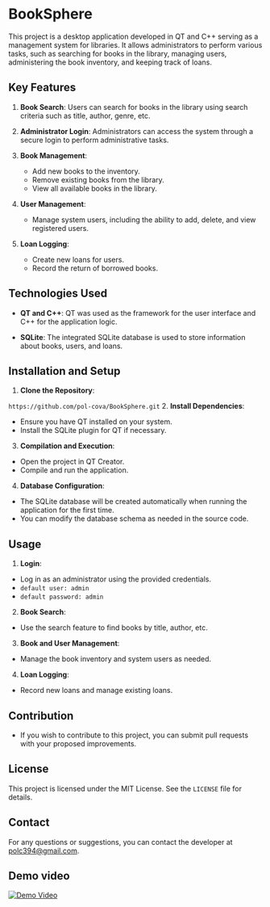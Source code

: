 # BookSphere

This project is a desktop application developed in QT and C++ serving as a management system for libraries. It allows administrators to perform various tasks, such as searching for books in the library, managing users, administering the book inventory, and keeping track of loans.

## Key Features

1. **Book Search**: Users can search for books in the library using search criteria such as title, author, genre, etc.
   
2. **Administrator Login**: Administrators can access the system through a secure login to perform administrative tasks.

3. **Book Management**:
   - Add new books to the inventory.
   - Remove existing books from the library.
   - View all available books in the library.

4. **User Management**:
   - Manage system users, including the ability to add, delete, and view registered users.

5. **Loan Logging**:
   - Create new loans for users.
   - Record the return of borrowed books.

## Technologies Used

- **QT and C++**: QT was used as the framework for the user interface and C++ for the application logic.
  
- **SQLite**: The integrated SQLite database is used to store information about books, users, and loans.

## Installation and Setup

1. **Clone the Repository**:

`https://github.com/pol-cova/BookSphere.git`
2. **Install Dependencies**:
- Ensure you have QT installed on your system.
- Install the SQLite plugin for QT if necessary.

3. **Compilation and Execution**:
- Open the project in QT Creator.
- Compile and run the application.

4. **Database Configuration**:
- The SQLite database will be created automatically when running the application for the first time.
- You can modify the database schema as needed in the source code.

## Usage

1. **Login**:
- Log in as an administrator using the provided credentials.
- `default user: admin`
- `default password: admin`



2. **Book Search**:
- Use the search feature to find books by title, author, etc.

3. **Book and User Management**:
- Manage the book inventory and system users as needed.

4. **Loan Logging**:
- Record new loans and manage existing loans.

## Contribution

- If you wish to contribute to this project, you can submit pull requests with your proposed improvements.

## License

This project is licensed under the MIT License. See the `LICENSE` file for details.

## Contact

For any questions or suggestions, you can contact the developer at [polc394@gmail.com](mailto:polc394@gmail.com).

## Demo video
[![Demo Video](demo-thumbnail.jpg)](demo.mov)
